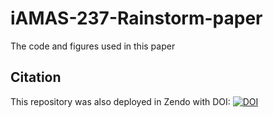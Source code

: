 # iAMAS-237-Rainstorm-paper
The code and figures used in this paper


## Citation
This repository was also deployed in Zendo with DOI:
[![DOI](https://zenodo.org/badge/DOI/10.5281/zenodo.15015764.svg)](https://doi.org/10.5281/zenodo.15015764)
